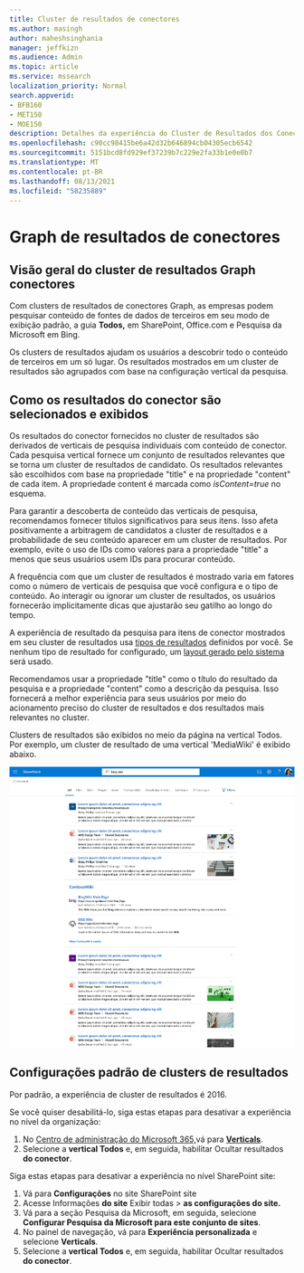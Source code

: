```yaml
---
title: Cluster de resultados de conectores
ms.author: masingh
author: maheshsinghania
manager: jeffkizn
ms.audience: Admin
ms.topic: article
ms.service: mssearch
localization_priority: Normal
search.appverid:
- BFB160
- MET150
- MOE150
description: Detalhes da experiência do Cluster de Resultados dos Conectores
ms.openlocfilehash: c90cc98415be6a42d32b646894cb04305ecb6542
ms.sourcegitcommit: 5151bcd8fd929ef37239b7c229e2fa33b1e0e0b7
ms.translationtype: MT
ms.contentlocale: pt-BR
ms.lasthandoff: 08/13/2021
ms.locfileid: "58235889"
---
```

# <a name="graph-connectors-result-cluster"></a>Graph de resultados de conectores

## <a name="overview-of-the-graph-connectors-result-cluster"></a>Visão geral do cluster de resultados Graph conectores  

Com clusters de resultados de conectores Graph, as empresas podem pesquisar conteúdo de fontes de dados de terceiros em seu modo de exibição padrão, a guia **Todos,** em SharePoint, Office.com e Pesquisa da Microsoft em Bing.

Os clusters de resultados ajudam os usuários a descobrir todo o conteúdo de terceiros em um só lugar. Os resultados mostrados em um cluster de resultados são agrupados com base na configuração vertical da pesquisa.

## <a name="how-connector-results-are-selected-and-displayed"></a>Como os resultados do conector são selecionados e exibidos

Os resultados do conector fornecidos no cluster de resultados são derivados de verticais de pesquisa individuais com conteúdo de conector. Cada pesquisa vertical fornece um conjunto de resultados relevantes que se torna um cluster de resultados de candidato. Os resultados relevantes são escolhidos com base na propriedade "title" e na propriedade "content" de cada item. A propriedade content é marcada como *isContent=true* no esquema.

Para garantir a descoberta de conteúdo das verticais de pesquisa, recomendamos fornecer títulos significativos para seus itens. Isso afeta positivamente a arbitragem de candidatos a cluster de resultados e a probabilidade de seu conteúdo aparecer em um cluster de resultados. Por exemplo, evite o uso de IDs como valores para a propriedade "title" a menos que seus usuários usem IDs para procurar conteúdo.

A frequência com que um cluster de resultados é mostrado varia em fatores como o número de verticais de pesquisa que você configura e o tipo de conteúdo. Ao interagir ou ignorar um cluster de resultados, os usuários fornecerão implicitamente dicas que ajustarão seu gatilho ao longo do tempo.

A experiência de resultado da pesquisa para itens de conector mostrados em seu cluster de resultados usa [tipos de resultados](./customize-search-page.md#create-your-own-result-type) definidos por você. Se nenhum tipo de resultado for configurado, um [layout gerado pelo sistema](./customize-search-page.md#default-search-result-layout) será usado.

Recomendamos usar a propriedade "title" como o título do resultado da pesquisa e a propriedade "content" como a descrição da pesquisa. Isso fornecerá a melhor experiência para seus usuários por meio do acionamento preciso do cluster de resultados e dos resultados mais relevantes no cluster.

Clusters de resultados são exibidos no meio da página na vertical Todos. Por exemplo, um cluster de resultado de uma vertical 'MediaWiki' é exibido abaixo.

![Exemplo de um cluster de resultados mediaWiki](media/result-cluster/result-cluster-example.png)

## <a name="result-clusters-default-settings"></a>Configurações padrão de clusters de resultados
  
Por padrão, a experiência de cluster de resultados é 2016.  

Se você quiser desabilitá-lo, siga estas etapas para desativar a experiência no nível da organização:

1. No [Centro de administração do Microsoft 365,](https://admin.microsoft.com)vá para [**Verticals**](https://admin.microsoft.com/Adminportal/Home#/MicrosoftSearch/verticals).
1. Selecione a **vertical Todos** e, em seguida, habilitar Ocultar resultados **do conector**.

Siga estas etapas para desativar a experiência no nível SharePoint site:

1. Vá para **Configurações** no site SharePoint site
2. Acesse Informações **do site** Exibir todas > **as configurações do site.**
3. Vá para a seção Pesquisa da Microsoft, em seguida, selecione **Configurar Pesquisa da Microsoft para este conjunto de sites**.
4. No painel de navegação, vá para **Experiência personalizada** e selecione **Verticals**.
5. Selecione a **vertical Todos** e, em seguida, habilitar Ocultar resultados **do conector**.

